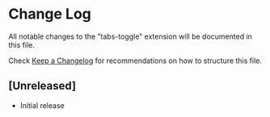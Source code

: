 # Change Log

All notable changes to the "tabs-toggle" extension will be documented in this file.

Check [Keep a Changelog](http://keepachangelog.com/) for recommendations on how to structure this file.

## [Unreleased]

- Initial release